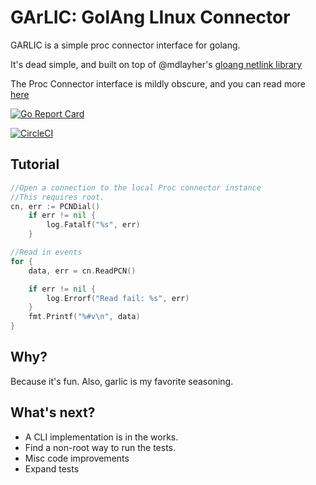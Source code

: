 # GArLIC: GolAng LInux Connector

GARLIC is a simple proc connector interface for golang.

It's dead simple, and built on top of @mdlayher's [gloang netlink library](https://github.com/mdlayher/netlink)

The Proc Connector interface is mildly obscure, and you can read more [here](http://netsplit.com/the-proc-connector-and-socket-filters)

[![Go Report Card](https://goreportcard.com/badge/github.com/fearful-symmetry/garlic)](https://goreportcard.com/report/github.com/fearful-symmetry/garlic)

[![CircleCI](https://circleci.com/gh/fearful-symmetry/garlic.svg?style=svg)](https://circleci.com/gh/fearful-symmetry/garlic)
## Tutorial

```go
//Open a connection to the local Proc connector instance
//This requires root.
cn, err := PCNDial()
	if err != nil {
		log.Fatalf("%s", err)
	}

//Read in events
for {
    data, err = cn.ReadPCN()

	if err != nil {
		log.Errorf("Read fail: %s", err)
    }
	fmt.Printf("%#v\n", data)
}
```

## Why?

Because it's fun. Also, garlic is my favorite seasoning.

## What's next?

- A CLI implementation is in the works.
- Find a non-root way to run the tests.
- Misc code improvements
- Expand tests
